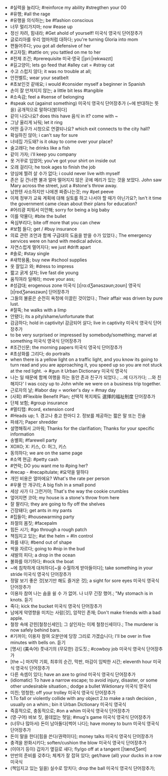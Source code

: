 * #실력을 늘리다; #reinforce my ability #stregthen your 00
* #유행; #all the rage
* #유행을 의식하는; be #fashion conscious
* 너무 멀리가지마; now #ease up
* 정신 차려, 힘내라; #Get ahold of yourself! 미국식  영국식   단어장추가
* 글로리아를 우리 엄마처럼 대하다; you're turning Gloria into mom
* 편들어주다; you got all defensive of her
* #고자질; #tattle on; you tattled on me to her 
* #전제 조건; #prerequisite 미국·영국 [|pri:|rekwəzɪt] 
* #길고양이; lets go feed that #alley cat = #stray cat
* 수고 스럽지 않다; it was no trouble at all;
* 안전벨트; wear your seatbelt
* #초보인것 같애요; i would #consider myself a beginner in Spanish
* 손이 잘 만져지지 않는; a little bit less #tangible
* #소속감; feel a #sense of belonging
* #speak out (against something) 미국식  영국식   단어장추가
(~에 반대하는 뜻을) 공개적으로 말하다[밝히다]
* 같이 나오나요?  does this have 음식 in it? come with ~
* 그냥 울리게 놔둬; let it ring
* 어떤 출구가 시청으로 연결되나요? which exit connects to the city hall?
* 확실하진 않아; i can't say for sure
* 너네집 가도돼? is it okay to come over your place?
* 술고래다; he drinks like a fish
* 같이 가자; i'll keep you company
* 옷 거꾸로 입었어; you've got your shirt on inside out
* 오래 걸리다; he took ages to finish the job
* 양심에 찔려 살 수가 없다; i could never live with myself
* 존은 길 건너편 불과 얼마 떨어지지 않은 곳에 메리가 있는 것을 보았다. John saw Mary across the street, just a #stone's throw away. 
* 남한텐 사소하지만 나에겐 짜증나는것; my #pet peeve
* 이제 정부가 교육 계획에 대해 실토를 하고 나서야 할 때가 아닌가요?; Isn't it time the government came clean about their plans for education? 
* #어리광 피워서 미안해; sorry for being a big baby
* 이를 악물다; #bite the bullet
* 욕심부리다; bite off more that you can chew
* #보험 들다; get / #buy insurance
* 의료 관련 조언과 함께 구급대의 도움을 받을 수가 있었다.; The emergency services were on hand with medical advice. 
* 자연스럽게 멀어지다; we just #drift apart
* #솔로; #stay single
* #새학용품; buy new #school supplies
* 옷 잘입고 와; #dress to impress
* 짧고 굵게 살자; live fast die young
* 움직여라 일해라; move your ass;
* #성감대; erogenous zone 미국식 [ɪ|rɑ:dƷənəszəʊn;zoʊn]  영국식 [ɪ|rɒdƷənəszəʊn]   단어장추가
* 그들의 불륜은 순전히 욕정에 이끌린 것이었다.; Their affair was driven by pure lust. 
* #절뚝; he walks with a limp
* 안됐다; its a pity/shame/unfortunate that
* 감금하다; hold in captivityl 감금되어 살다; live in captivity 미국식  영국식   단어장추가
* to be very surprised or impressed by somebody/something; marvel at something 미국식  영국식   단어장추가
* #조간신문; the morning papers 미국식  영국식   단어장추가
* #초상화를 그리다; do portraits
* when there is a yellow light on a traffic light, and you know its going to turn read and you are approaching it, you speed up so you are not stuck at the red light. -> #gun it Urban Dictionary 미국식  영국식 
* 나는 일 때문에 함께 여행을 하는 동안 존과 친구가 되었다.;  …에 다가가다; …와 친해지다' I was cozy up to John while we were on a business trip together. 
* 근로자의 날; #labor day = worker's day = #may day
* (사회) #Flexible Benefit Plan; 선택적 복지제도 選擇的福祉制度  단어장추가
* 단체 보험; #group insurance
* #멀티탭: #cord, extension cord
* #Heads up; 1. 경고나 충고 한마디 2. 정보를 제공하는 짧은 말 또는 진술
* 파쇄기; Paper shredder
* 설명해줘서 고마워; Thanks for the clarifiation; Thanks for your specific information
* 송별회; #farewell party
* XOXO;  X: 키스, O: 허그, 키스
* 동의하다; we are on the same page
* #소액 현금: #petty cash
* #연락; DO you want me to #ping her?
* #recap - #recapitulate; #요약을 말하다
* 개인 비용은 얼마에요? What's the rate per person
* #우물 안 개구리; A big fish in a small pond
* 세상 사가 다 그런거야; That's the way the cookie crumbles 
* 엎어지면 코야; my house is a stone's throw from here
* 잘 팔리다; they are going to fly off the shelves
* 긴장돼다; get ants in my pants
* #집들이; #housewarming party
* 좌절의 몸짓; #facepalm
* 힘든 시기; #go through a rough patch
* 책짐지고 있는; #at the helm = #In control
* 화를 내다; #bend out of shape
* 싹을 자르다; going to #nip in the bud
* 새발의 피다; a drop in the ocean
* 불화를 야기하다; #rock the boat
* ~에 침착하게 대처하다[~을 수월하게 받아들이다]; take something in your stride 미국식  영국식   단어장추가
* 정말 보기 좋은 것[보기만 해도 즐거운 것]; a sight for sore eyes 미국식  영국식   단어장추가
* 이용자 참여  나는 숨을 쉴 수 가 없어. 나 너무 긴장 했어.; "My stomach is in knots. 듣기
* 죽다; kick the bucket 미국식  영국식   단어장추가
* 남에게 악영향을 미치는 사람[것], 암적인 존재; Don't make friends with a bad apple. 
* 철창 속에 갇힌[철창신세인]; 그 살인자는 이제 철창신세이다.; The murderer is now safely behind bars. 
* #기꺼이; 이용자 참여  오분만에 당장 그리로 가겠습니다;  I'll be over in five minutes with bells on. 듣기
* [명사] (美속어) 풋내기의 (무모한) 강도짓.; #cowboy job 미국식  영국식   단어장추가
* [the ~] 마지막 기회, 최후의 순간, 막판, 마감이 임박한 시간; eleventh hour 미국식  영국식   단어장추가
* 다른 속셈이 있다; have an axe to grind 미국식  영국식   단어장추가
* (idiomatic) To have a narrow escape; to avoid injury, disaster, or some other undesirable situation.; dodge a bullet Wiktionary 미국식  영국식 
* 미친; 멍청한; off your trolley 미국식  영국식   단어장추가
* 1.To fall or violently collide with any object 2.to make a rash decision , usually on a whim.; bin it Urban Dictionary 미국식  영국식 
* 즉흥적으로, 충동적으로; #on a whim 미국식  영국식   단어장추가
* (영·구어) 바보 짓, 쓸데없는 헛일; #mug's game 미국식  영국식   단어장추가
* (너무나 많아서) 돈이 남아돌다[썩어 나다]; have money to burn 미국식  영국식   단어장추가
* 돈이 말을 한다[힘을 쓴다/권력이다]; money talks 미국식  영국식   단어장추가
* 충격을 완화시키다; soften/cushion the blow 미국식  영국식   단어장추가
* (이야기 등이) 갑자기 옆길로 새다; fly/go off at a tangent  [|tӕndƷənt]
* 만반의 준비를 갖추다; 체계가 잘 잡혀 있다; get/have (all) your ducks in a row 미국식  
* (책임지고 있는 일을) 실수로 망치다; drop the ball 미국식  영국식   단어장추가; 













